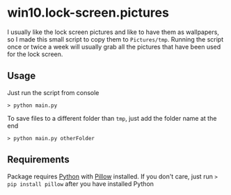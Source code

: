 # win10.lock-screen.pictures
I usually like the lock screen pictures and like to have them as wallpapers, so I made this small script to copy them to `Pictures/tmp`. Running the script once or twice a week will usually grab all the pictures that have been used for the lock screen.

## Usage
Just run the script from console

`> python main.py`

To save files to a different folder than `tmp`, just add the folder name at the end

`> python main.py otherFolder`

## Requirements
Package requires [Python](https://www.python.org/downloads/) with [Pillow](https://pillow.readthedocs.io/en/latest/installation.html#basic-installation) installed. If you don't care, just run `> pip install pillow` after you have installed Python